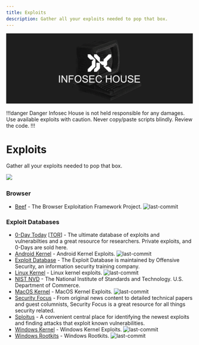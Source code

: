 ```yaml
---
title: Exploits
description: Gather all your exploits needed to pop that box.
---
```


![](/assets/headers/header-logo.png)

!!!danger Danger
Infosec House is not held responsible for any damages. Use available exploits with caution. Never copy/paste scripts blindly. Review the code.
!!!

# Exploits

Gather all your exploits needed to pop that box.

![](https://img.shields.io/badge/Tools%20%26%20Resources%20Available-10-757575?style=for-the-badge)

### Browser

* [Beef](https://github.com/beefproject/beef) - The Browser Exploitation Framework Project. ![last-commit](https://img.shields.io/github/last-commit/beefproject/beef?style=flat)

### Exploit Databases

* [0-Day Today](https://0day.today/)  \[[TOR](https://curaj33verawgaddbsdsrzc5krmopfyqnei66io5ldhqwdiqukt4vcyd.onion/)\] - The ultimate database of exploits and vulnerabilties and a great resource for researchers. Private exploits, and 0-Days are sold here. 
* [Android Kernel](https://github.com/SecWiki/android-kernel-exploits) - Android Kernel Exploits. ![last-commit](https://img.shields.io/github/last-commit/SecWiki/android-kernel-exploits?style=flat)
* [Exploit Database](https://www.exploit-db.com/) - The Exploit Database is maintained by Offensive Security, an information security training company. 
* [Linux Kernel](https://github.com/SecWiki/linux-kernel-exploits) - Linux kernel exploits. ![last-commit](https://img.shields.io/github/last-commit/SecWiki/linux-kernel-exploits?style=flat)
* [NIST NVD](https://nvd.nist.gov/vuln/search?execution=e2s1) - The National Institute of Standards and Technology. U.S. Department of Commerce. 
* [MacOS Kernel](https://github.com/SecWiki/macos-kernel-exploits) - MacOS Kernel Exploits. ![last-commit](https://img.shields.io/github/last-commit/SecWiki/macos-kernel-exploits?style=flat)
* [Security Focus](https://www.securityfocus.com/vulnerabilities) - From original news content to detailed technical papers and guest columnists, Security Focus is a great resource for all things security related.
* [Sploitus](https://sploitus.com/) - A convenient central place for identifying the newest exploits and finding attacks that exploit known vulnerabilities.
* [Windows Kernel](https://github.com/SecWiki/windows-kernel-exploits) - Windows Kernel Exploits. ![last-commit](https://img.shields.io/github/last-commit/SecWiki/windows-kernel-exploits?style=flat)
* [Windows Rootkits](https://github.com/LycorisGuard/Windows-Rootkits) - Windows Rootkits. ![last-commit](https://img.shields.io/github/last-commit/LycorisGuard/Windows-Rootkits?style=flat)